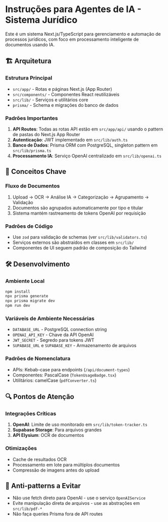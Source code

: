 # Instruções para Agentes de IA - Sistema Jurídico

Este é um sistema Next.js/TypeScript para gerenciamento e automação de processos jurídicos, com foco em processamento inteligente de documentos usando IA.

## 🏗️ Arquitetura

### Estrutura Principal
- `src/app/` - Rotas e páginas Next.js (App Router)
- `src/components/` - Componentes React reutilizáveis
- `src/lib/` - Serviços e utilitários core
- `prisma/` - Schema e migrações do banco de dados

### Padrões Importantes
1. **API Routes**: Todas as rotas API estão em `src/app/api/` usando o pattern de pastas do Next.js App Router
2. **Autenticação**: JWT implementado em `src/lib/auth.ts`
3. **Banco de Dados**: Prisma ORM com PostgreSQL, singleton pattern em `src/lib/prisma.ts`
4. **Processamento IA**: Serviço OpenAI centralizado em `src/lib/openai.ts`

## 🔑 Conceitos Chave

### Fluxo de Documentos
1. Upload → OCR → Análise IA → Categorização → Agrupamento → Validação
2. Documentos são agrupados automaticamente por tipo e titular
3. Sistema mantém rastreamento de tokens OpenAI por requisição

### Padrões de Código
- Use `zod` para validação de schemas (ver `src/lib/validators.ts`)
- Serviços externos são abstraídos em classes em `src/lib/`
- Componentes de UI seguem padrão de composição do Tailwind

## 🛠️ Desenvolvimento

### Ambiente Local
```bash
npm install
npx prisma generate
npx prisma migrate dev
npm run dev
```

### Variáveis de Ambiente Necessárias
- `DATABASE_URL` - PostgreSQL connection string
- `OPENAI_API_KEY` - Chave da API OpenAI
- `JWT_SECRET` - Segredo para tokens JWT
- `SUPABASE_URL` e `SUPABASE_KEY` - Armazenamento de arquivos

### Padrões de Nomenclatura
- APIs: Kebab-case para endpoints (`/api/document-types`)
- Componentes: PascalCase (`TokenUsageBadge.tsx`)
- Utilitários: camelCase (`pdfConverter.ts`)

## 🔍 Pontos de Atenção

### Integrações Críticas
1. **OpenAI**: Limite de uso monitorado em `src/lib/token-tracker.ts`
2. **Supabase Storage**: Para arquivos grandes
3. **API Elysium**: OCR de documentos

### Otimizações
- Cache de resultados OCR
- Processamento em lote para múltiplos documentos
- Compressão de imagens antes do upload

## 🚫 Anti-patterns a Evitar
- Não use fetch direto para OpenAI - use o serviço `OpenAIService`
- Evite manipulação direta de arquivos - use as abstrações em `src/lib/pdf-*`
- Não faça queries Prisma fora de API routes